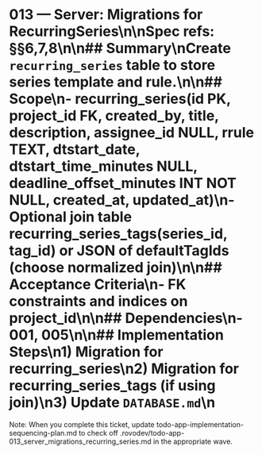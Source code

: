 # 013 — Server: Migrations for RecurringSeries\n\nSpec refs: §§6,7,8\n\n## Summary\nCreate `recurring_series` table to store series template and rule.\n\n## Scope\n- recurring_series(id PK, project_id FK, created_by, title, description, assignee_id NULL, rrule TEXT, dtstart_date, dtstart_time_minutes NULL, deadline_offset_minutes INT NOT NULL, created_at, updated_at)\n- Optional join table recurring_series_tags(series_id, tag_id) or JSON of defaultTagIds (choose normalized join)\n\n## Acceptance Criteria\n- FK constraints and indices on project_id\n\n## Dependencies\n- 001, 005\n\n## Implementation Steps\n1) Migration for recurring_series\n2) Migration for recurring_series_tags (if using join)\n3) Update `DATABASE.md`\n

Note: When you complete this ticket, update todo-app-implementation-sequencing-plan.md to check off .rovodev/todo-app-013_server_migrations_recurring_series.md in the appropriate wave.
